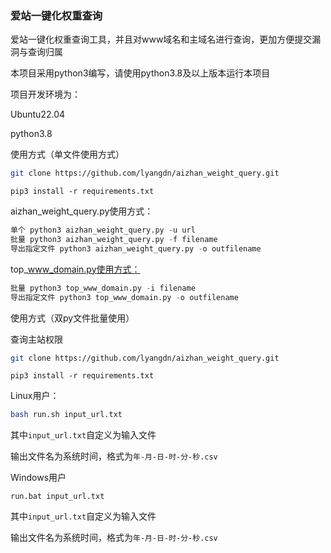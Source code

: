 ### 爱站一键化权重查询

爱站一键化权重查询工具，并且对www域名和主域名进行查询，更加方便提交漏洞与查询归属

本项目采用python3编写，请使用python3.8及以上版本运行本项目

项目开发环境为：

Ubuntu22.04

python3.8

使用方式（单文件使用方式）

```sh
git clone https://github.com/lyangdn/aizhan_weight_query.git
```

```shell
pip3 install -r requirements.txt
```


aizhan_weight_query.py使用方式：
```python
单个 python3 aizhan_weight_query.py -u url
批量 python3 aizhan_weight_query.py -f filename
导出指定文件 python3 aizhan_weight_query.py -o outfilename
```
top_www_domain.py使用方式：
```python
批量 python3 top_www_domain.py -i filename
导出指定文件 python3 top_www_domain.py -o outfilename
```

使用方式（双py文件批量使用）

查询主站权限
```sh
git clone https://github.com/lyangdn/aizhan_weight_query.git
```

```shell
pip3 install -r requirements.txt
```



Linux用户：

```sh
bash run.sh input_url.txt
```

其中``input_url.txt``自定义为输入文件

输出文件名为系统时间，格式为``年-月-日-时-分-秒.csv``

Windows用户

```shell
run.bat input_url.txt
```

其中``input_url.txt``自定义为输入文件

输出文件名为系统时间，格式为``年-月-日-时-分-秒.csv``